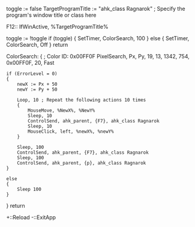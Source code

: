 toggle := false
TargetProgramTitle := "ahk_class Ragnarok" ; Specify the program's window title or class here

F12::
IfWinActive, %TargetProgramTitle%

toggle := !toggle
if (toggle) {
    SetTimer, ColorSearch, 100
} else {
    SetTimer, ColorSearch, Off
}
return

ColorSearch:
{
    ; Color ID: 0x00FF0F
    PixelSearch, Px, Py, 19, 13, 1342, 754, 0x00FF0F, 20, Fast

    if (ErrorLevel = 0)
    {
        newX := Px + 50
        newY := Py + 50
		
        Loop, 10 ; Repeat the following actions 10 times
        {
			MouseMove, %NewX%, %NewY%
			Sleep, 10
			ControlSend, ahk_parent, {F7}, ahk_class Ragnarok
			Sleep, 10
			MouseClick, left, %newX%, %newY%
        }
		
		Sleep, 100
        ControlSend, ahk_parent, {F7}, ahk_class Ragnarok
        Sleep, 100
        ControlSend, ahk_parent, {p}, ahk_class Ragnarok
    }
	
    else
    {
        Sleep 100
    }
	
}
return

+::Reload
-::ExitApp
